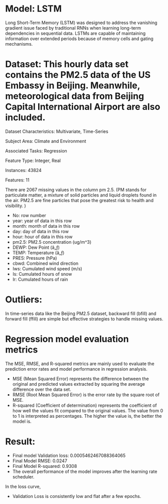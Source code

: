 # Model: LSTM
Long Short-Term Memory (LSTM) was designed to address the vanishing gradient issue faced by traditional RNNs when learning long-term dependencies in sequential data. LSTMs are capable of maintaining information over extended periods because of memory cells and gating mechanisms.
# Dataset: This hourly data set contains the PM2.5 data of the US Embassy in Beijing. Meanwhile, meteorological data from Beijing Capital International Airport are also included.

Dataset Characteristics: Multivariate, Time-Series

Subject Area: Climate and Environment

Associated Tasks: Regression

Feature Type: Integer, Real

Instances: 43824

Features: 11

There are 2067 missing values in the column pm 2.5. (PM stands for particulate matter, a mixture of solid particles and liquid droplets found in the air. PM2.5 are fine particles that pose the greatest risk to health and visibility. )
* No: row number
* year: year of data in this row
* month: month of data in this row
* day: day of data in this row
* hour: hour of data in this row
* pm2.5: PM2.5 concentration (ug/m^3)
* DEWP: Dew Point (â„ƒ)
* TEMP: Temperature (â„ƒ)
* PRES: Pressure (hPa)
* cbwd: Combined wind direction
* Iws: Cumulated wind speed (m/s)
* Is: Cumulated hours of snow
* Ir: Cumulated hours of rain

# Outliers: 
In time-series data like the Beijing PM2.5 dataset, backward fill (bfill) and forward fill (ffill) are simple but effective strategies to handle missing values.

# Regression model evaluation metrics

The MSE, RMSE, and R-squared metrics are mainly used to evaluate the prediction error rates and model performance in regression analysis.

* MSE (Mean Squared Error) represents the difference between the original and predicted values extracted by squaring the average difference over the data set.
* RMSE (Root Mean Squared Error) is the error rate by the square root of MSE.
* R-squared (Coefficient of determination) represents the coefficient of how well the values fit compared to the original values. The value from 0 to 1 is interpreted as percentages. The higher the value is, the better the model is.

# Result:
* Final model Validation loss: 0.0005462467088364065
* Final Model RMSE: 0.0247
* Final Model R-squared: 0.9308
* The overall performance of the model improves after the learning rate scheduler.
      
In the loss curve,
* Validation Loss is consistently low and flat after a few epochs.


  
